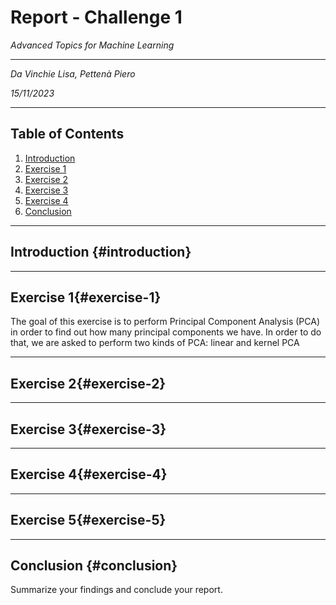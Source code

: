 # Report - Challenge 1

*Advanced Topics for Machine Learning*

---

*Da Vinchie Lisa, Pettenà Piero*

*15/11/2023*

---

## Table of Contents

1. [Introduction](#introduction)
2. [Exercise 1](#exercise-1)
3. [Exercise 2](#exercise-2)
4. [Exercise 3](#exercise-3)
5. [Exercise 4](#exercise-4)
6. [Conclusion](#conclusion)

---

## Introduction {#introduction}

---

## Exercise 1{#exercise-1}
The goal of this exercise is to perform Principal Component Analysis (PCA) in order to find out how many principal components we have. In order to do that, we are asked to perform two kinds of PCA: linear and kernel PCA

---

## Exercise 2{#exercise-2}

---

## Exercise 3{#exercise-3}

---

## Exercise 4{#exercise-4}

---

## Exercise 5{#exercise-5}

---

## Conclusion {#conclusion}

Summarize your findings and conclude your report.

